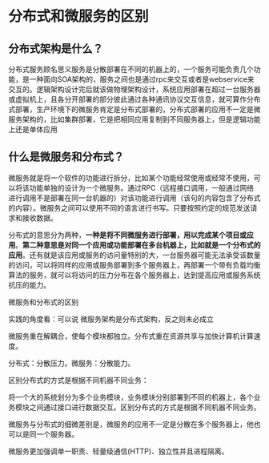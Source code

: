 分布式和微服务的区别
===

分布式架构是什么？
---

分布式服务顾名思义服务是分散部署在不同的机器上的，一个服务可能负责几个功能，是一种面向SOA架构的，服务之间也是通过rpc来交互或者是webservice来交互的。逻辑架构设计完后就该做物理架构设计，系统应用部署在超过一台服务器或虚拟机上，且各分开部署的部分彼此通过各种通讯协议交互信息，就可算作分布式部署，生产环境下的微服务肯定是分布式部署的，分布式部署的应用不一定是微服务架构的，比如集群部署，它是把相同应用复制到不同服务器上，但是逻辑功能上还是单体应用

什么是微服务和分布式？
---

微服务就是将一个软件的功能进行拆分，比如某个功能经常使用或经常不使用，可以将该功能单独的设计为一个微服务。通过RPC（远程接口调用，一般通过网络进行调用不是部署在同一台机器的）对该功能进行调用（该句的内容包含了分布式的内容）。微服务之间可以使用不同的语言进行书写。只要按照约定的规范发送请求和接收数据。

分布式的意思分为两种，**一种是将不同微服务进行部署，用以完成某个项目或应用**。**第二种意思是对同一个应用或功能部署在多台机器上，比如就是一个分布式的应用**。还有就是该应用或服务的访问量特别的大，一台服务器可能无法承受该数量的访问，可以将同样的应用或服务部署到多个服务器上，再部署一个带有负载均衡算法的服务，就可以将访问的压力分布在各个服务器上，达到提高应用或服务系统抗压的能力。

微服务和分布式的区别

实践的角度看：可以说 微服务架构是分布式架构，反之则未必成立

微服务重在解耦合，使每个模块都独立。分布式重在资源共享与加快计算机计算速度。

分布式：分散压力。微服务：分散能力。

区别分布式的方式是根据不同机器不同业务：

将一个大的系统划分为多个业务模块，业务模块分别部署到不同的机器上，各个业务模块之间通过接口进行数据交互。区别分布式的方式是根据不同机器不同业务。

微服务与分布式的细微差别是，微服务的应用不一定是分散在多个服务器上，他也可以是同一个服务器。

微服务更加强调单一职责、轻量级通信(HTTP)、独立性并且进程隔离。
